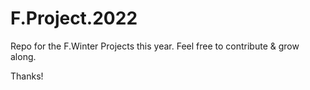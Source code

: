 # F.Project.2022
Repo for the F.Winter Projects this year. 
Feel free to contribute & grow along.

Thanks!
